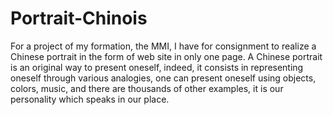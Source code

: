 # Portrait-Chinois
For a project of my formation, the MMI, I have for consignment to realize a Chinese portrait in the form of web site in only one page. A Chinese portrait is an original way to present oneself, indeed, it consists in representing oneself through various analogies, one can present oneself using objects, colors, music, and there are thousands of other examples, it is our personality which speaks in our place.
